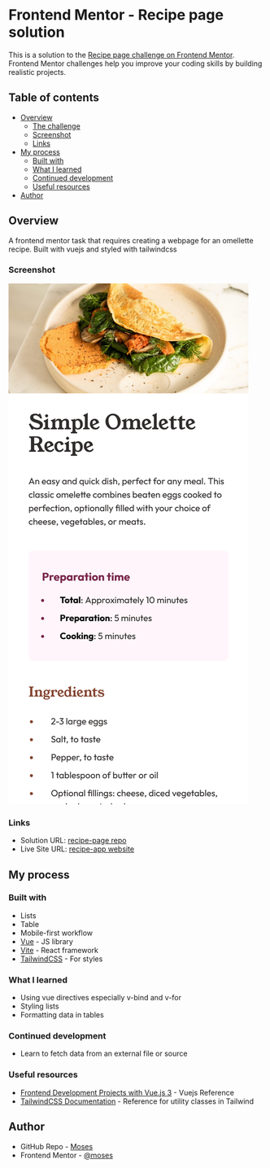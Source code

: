 # Frontend Mentor - Recipe page solution

This is a solution to the [Recipe page challenge on Frontend Mentor](https://www.frontendmentor.io/challenges/recipe-page-KiTsR8QQKm). Frontend Mentor challenges help you improve your coding skills by building realistic projects.

## Table of contents

- [Overview](#overview)
  - [The challenge](#the-challenge)
  - [Screenshot](#screenshot)
  - [Links](#links)
- [My process](#my-process)
  - [Built with](#built-with)
  - [What I learned](#what-i-learned)
  - [Continued development](#continued-development)
  - [Useful resources](#useful-resources)
- [Author](#author)

## Overview

A frontend mentor task that requires creating a webpage for an omellette recipe. Built with vuejs and styled with tailwindcss

### Screenshot

![Screenshot](./screenshot.png)

### Links

- Solution URL: [recipe-page repo](https://github.com/mbtenkorang/recipe-page)
- Live Site URL: [recipe-app website](https://recipe-app-whxn.onrender.com/)

## My process

### Built with

- Lists
- Table
- Mobile-first workflow
- [Vue](https://vuejs.org/) - JS library
- [Vite](https://vitejs.dev/) - React framework
- [TailwindCSS](https://tailwindcss.com/) - For styles

### What I learned

- Using vue directives especially v-bind and v-for
- Styling lists
- Formatting data in tables

### Continued development

- Learn to fetch data from an external file or source

### Useful resources

- [Frontend Development Projects with Vue.js 3](https://www.packtpub.com/product/frontend-development-projects-with-vue-js-3/9781803234991) - Vuejs Reference
- [TailwindCSS Documentation](https://tailwindcss.com/docs/installation) - Reference for utility classes in Tailwind

## Author

- GitHub Repo - [Moses](https://github.com/mbtenkorang)
- Frontend Mentor - [@moses](https://www.frontendmentor.io/profile/mbtenkorang)

